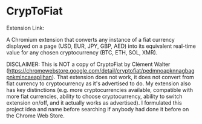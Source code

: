 # CrypToFiat

Extension Link:

A Chromium extension that converts any instance of a fiat currency displayed on a page (USD, EUR, JPY, GBP, AED) into its equivalent real-time value for any chosen cryptocurrency (BTC, ETH, SOL, XMR). 


DISCLAIMER: This is NOT a copy of CryptoFiat by Clément Walter (https://chromewebstore.google.com/detail/cryptofiat/pedmnoapknnagbagpnkmlncaeapljhan). That extension does not work, it does not convert from fiat currency to cryptocurrency as it's advertised to do. My extension also has key distinctions (e.g. more cryptocurrencies available, compatible with more fiat currencies, ability to choose cryptocurrency, ability to switch extension on/off, and it actually works as advertised). I formulated this project idea and name before searching if anybody had done it before on the Chrome Web Store. 

